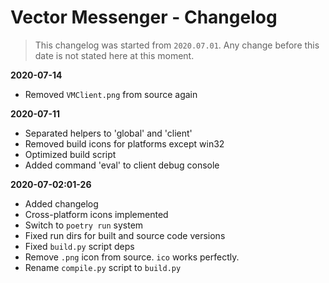 # **Vector Messenger** - Changelog
> This changelog was started from `2020.07.01`. Any change before this date is not stated here at this moment.

**2020-07-14**
- Removed `VMClient.png` from source again

**2020-07-11**
- Separated helpers to 'global' and 'client'
- Removed build icons for platforms except win32
- Optimized build script
- Added command 'eval' to client debug console

**2020-07-02:01-26**
- Added changelog
- Cross-platform icons implemented
- Switch to `poetry run` system
- Fixed run dirs for built and source code versions
- Fixed `build.py` script deps
- Remove `.png` icon from source. `ico` works perfectly.
- Rename `compile.py` script to `build.py`